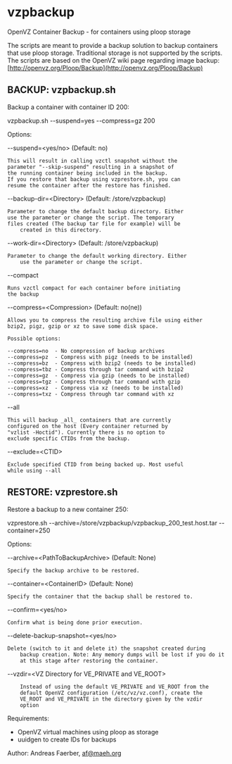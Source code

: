 vzpbackup
=========

OpenVZ Container Backup - for containers using ploop storage

The scripts are meant to provide a backup solution to backup
containers that use ploop storage. Traditional storage is
not supported by the scripts. The scripts are based on the
OpenVZ wiki page regarding image backup:
[http://openvz.org/Ploop/Backup](http://openvz.org/Ploop/Backup)

## BACKUP: vzpbackup.sh

Backup a container with container ID 200:

vzpbackup.sh --suspend=yes --compress=gz 200

Options:

--suspend=\<yes/no> (Default: no)

	This will result in calling vzctl snapshot without the
	parameter "--skip-suspend" resulting in a snapshot of
	the running container being included in the backup.
	If you restore that backup using vzprestore.sh, you can
	resume the container after the restore has finished.

--backup-dir=\<Directory> (Default: /store/vzpbackup)

	Parameter to change the default backup directory. Either
	use the parameter or change the script. The temporary
	files created (The backup tar file for example) will be 
        created in this directory.

--work-dir=\<Directory> (Default: /store/vzpbackup)

	Parameter to change the default working directory. Either
        use the parameter or change the script.

--compact

	Runs vzctl compact for each container before initiating
	the backup

--compress=\<Compression> (Default: no(ne))

	Allows you to compress the resulting archive file using either
	bzip2, pigz, gzip or xz to save some disk space.

	Possible options:

	--compress=no  - No compression of backup archives
	--compress=pz  - Compress with pigz (needs to be installed)
	--compress=bz  - Compress with bzip2 (needs to be installed)
	--compress=tbz - Compress through tar command with bzip2
	--compress=gz  - Compress via gzip (needs to be installed)
	--compress=tgz - Compress through tar command with gzip
	--compress=xz  - Compress via xz (needs to be installed)
	--compress=txz - Compress through tar command with xz

--all

	This will backup _all_ containers that are currently
	configured on the host (Every container returned by
	"vzlist -Hoctid"). Currently there is no option to
	exclude specific CTIDs from the backup.

--exclude=\<CTID>

    Exclude specified CTID from being backed up. Most useful
    while using --all

## RESTORE: vzprestore.sh

Restore a backup to a new container 250:

vzprestore.sh --archive=/store/vzpbackup/vzpbackup_200_test.host.tar --container=250

Options:

--archive=\<PathToBackupArchive> (Default: None)

	Specify the backup archive to be restored.

--container=\<ContainerID> (Default: None)

	Specify the container that the backup shall be restored to.

--confirm=\<yes/no>

	Confirm what is being done prior execution.

--delete-backup-snapshot=\<yes/no>

	Delete (switch to it and delete it) the snapshot created during
        backup creation. Note: Any memory dumps will be lost if you do it
        at this stage after restoring the container.

--vzdir=\<VZ Directory for VE_PRIVATE and VE_ROOT>

        Instead of using the default VE_PRIVATE and VE_ROOT from the
        default OpenVZ configuration (/etc/vz/vz.conf), create the
        VE_ROOT and VE_PRIVATE in the directory given by the vzdir
        option

Requirements:

- OpenVZ virtual machines using ploop as storage
- uuidgen to create IDs for backups

Author: Andreas Faerber, af@maeh.org
